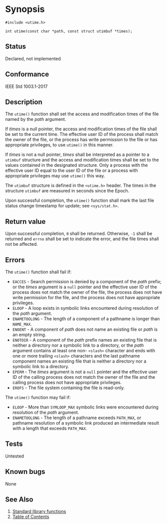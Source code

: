 <!-- Documentation template to fill -->
# Synopsis 

`#include <utime.h>`</br>

`int utime(const char *path, const struct utimbuf *times); `</br>

## Status

Declared, not implemented

## Conformance

IEEE Std 1003.1-2017 

## Description 
 
The `utime()` function shall set the access and modification times of the file named by the _path_ argument.

If _times_ is a null pointer, the access and modification times of the file shall be set to the current time. The effective user ID of the process shall match the owner of the file, or the process has write permission to the file or has appropriate privileges, to use `utime()` in this manner.

If _times_ is not a null pointer, _times_ shall be interpreted as a pointer to a `utimbuf` structure and the access and modification times shall be set to the values contained in the designated structure. Only a process with the effective user ID equal to the user ID of the file or a process with appropriate privileges may use `utime()` this way.

The `utimbuf` structure is defined in the `<utime.h>` header. The times in the structure `utimbuf` are measured in seconds since the Epoch.

Upon successful completion, the `utime()` function shall mark the last file status change timestamp for update; see `<sys/stat.h>`.


<!-- #MUST_BE: check return values by the function  -->
## Return value

Upon successful completion, `0` shall be returned. Otherwise, `-1` shall be returned and `errno` shall be set to indicate the error, and the file times shall not be affected.

<!-- #MUST_BE: check what errors can cause the function to fail  -->
## Errors

The `utime()` function shall fail if:

* `EACCES` - Search permission is denied by a component of the _path_ prefix; or the _times_ argument is a `null` pointer and the effective user ID of the process does not match the owner of the file, the process does not have write permission for the file, and the process does not have appropriate privileges.
* `ELOOP` - A loop exists in symbolic links encountered during resolution of the _path_ argument.
* `ENAMETOOLONG` - The length of a component of a pathname is longer than `NAME_MAX`.
* `ENOENT` - A component of _path_ does not name an existing file or _path_ is an empty string.
* `ENOTDIR` - A component of the _path_ prefix names an existing file that is neither a directory nor a symbolic link to a directory, or the _path_ argument contains at least one non- `<slash>` character and ends with one or more trailing `<slash>` characters and the last pathname component names an existing file that is neither a directory nor a symbolic link to a directory.
* `EPERM` - The _times_ argument is not a `null` pointer and the effective user ID of the calling process does not match the owner of the file and the calling process does not have appropriate privileges.
* `EROFS` - The file system containing the file is read-only.

The `utime()` function may fail if:

* `ELOOP` - More than `SYMLOOP_MAX` symbolic links were encountered during resolution of the _path_ argument.
* `ENAMETOOLONG` - The length of a pathname exceeds `PATH_MAX`, or pathname resolution of a symbolic link produced an intermediate result with a length that exceeds `PATH_MAX`.

<!-- #MUST_BE: function by default shall be untested, when tested there should be a link to test location and test command for ia32 test runner  -->
## Tests

Untested 

<!-- #MUST_BE: check for pending issues in  -->
## Known bugs 

None

## See Also

1. [Standard library functions](../README.md)
2. [Table of Contents](../../../README.md)